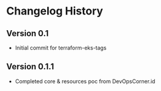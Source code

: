 # Changelog History

## Version 0.1

- Initial commit for terraform-eks-tags

## Version 0.1.1

- Completed core & resources poc from DevOpsCorner.id
